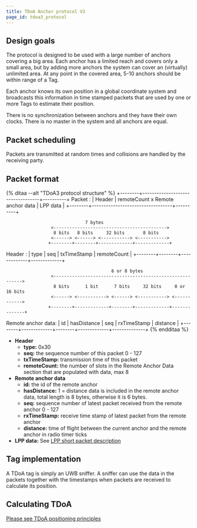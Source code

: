 ```yaml
---
title: TDoA Anchor protocol V3
page_id: tdoa3_protocol
---
```




Design goals
------------

The protocol is designed to be used with a large number of anchors
covering a big area. Each anchor has a limited reach and covers only a
small area, but by adding more anchors the system can cover an
(virtually) unlimited area. At any point in the covered area, 5-10
anchors should be within range of a Tag.

Each anchor knows its own position in a global coordinate system and
broadcasts this information in time stamped packets that are used by one
or more Tags to estimate their position.

There is no synchronization between anchors and they have their own
clocks. There is no master in the system and all anchors are equal.

Packet scheduling
-----------------

Packets are transmitted at random times and collisions are handled by
the receiving party.

Packet format
-------------

{% ditaa --alt "TDoA3 protocol structure" %}
                    +--------+----------------------------------+----------+
Packet    :         | Header | remoteCount x Remote anchor data | LPP data |
                    +--------+----------------------------------+----------+

                                  7 bytes
                     <------------------------------------------->
                      8 bits   8 bits     32 bits       8 bits
                     <------> <------> <-----------> <----------->
                    +--------+--------+-------------+-------------+
Header    :         |  type  |  seq   | txTimeStamp | remoteCount |
                    +--------+--------+-------------+-------------+

                                            6 or 8 bytes
                     <---------------------------------------------------------->
                      8 bits      1 bit      7 bits     32 bits     0 or 16 bits
                     <------> <-----------> <------> <-----------> <------------>
                    +--------+-------------+--------+-------------+--------------+
Remote anchor data: |   id   | hasDistance |  seq   | rxTimeStamp |   distance   |
                    +--------+-------------+--------+-------------+--------------+
{% endditaa %}

-   **Header**
    -   **type:** 0x30
    -   **seq:** the sequence number of this packet 0 - 127
    -   **txTimeStamp:** transmission time of this packet
    -   **remoteCount:** the number of slots in the Remote Anchor Data
        section that are populated with data, max 8
-   **Remote anchor data**
    -   **id:** the id of the remote anchor
    -   **hasDistance:** 1 = distance data is included in the remote
        anchor data, total length is 8 bytes, otherwise it is 6 bytes.
    -   **seq:** sequence number of latest packet received from the
        remote anchor 0 - 127
    -   **rxTimeStamp:** receive time stamp of latest packet from the
        remote anchor
    -   **distance:** time of flight between the current anchor and the
        remote anchor in radio timer ticks
-   **LPP data:** See [LPP short packet description](/docs/protocols/lpp-short-packets-protocol.md)

Tag implementation
------------------

A TDoA tag is simply an UWB sniffer. A sniffer can use the data in the
packets together with the timestamps when packets are received to
calculate its position.

Calculating TDoA
----------------

[Please see TDoA positioning principles](/docs/functional-areas/tdoa_principles.md)
